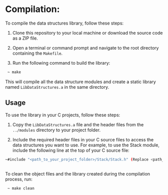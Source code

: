 # Compilation:

To compile the data structures library, follow these steps:

1. Clone this repository to your local machine or download the source code as a ZIP file.

2. Open a terminal or command prompt and navigate to the root directory containing the `Makefile`.

3. Run the following command to build the library:

```bash
 ~ make
```


This will compile all the data structure modules and create a static library named `LibDataStructures.a` in the same directory.

## Usage

To use the library in your C projects, follow these steps:

1. Copy the `LibDataStructures.a` file and the header files from the `../modules` directory to your project folder.

2. Include the required header files in your C source files to access the data structures you want to use. For example, to use the Stack module, include the following line at the top of your C source file:

```bash
~#include "<path_to_your_project_folder>/Stack/Stack.h" (Replace <path_to_your_project_folder> with the actual path to your project folder.)
```

##

To clean the object files and the library created during the compilation process, run:

```bash
 ~ make clean
```
